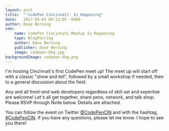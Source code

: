 ```yaml
---
layout: post
title:  "'CodePen Cincinnati' Is Happening"
date:   2017-05-03 00:12:05 -0400
author: Dave Berning
seo:
    name: CodePen Cincinnati Meetup Is Happening
    type: BlogPosting
    author: Dave Berning
    publisher: Dave Berning
    image: codepen-bkg.jpg
backgroundImage: codepen-bkg.png
---
```


I'm hosting Cincinnati's first CodePen meet up! The meet up will start off with a classic "show and tell", followed by a small workshop if needed, then to a general discussion about the field.

Any and all front-end web developers regardless of skill set and expertise are welcome! Let's all get together, share pens, network, and talk shop. Please RSVP through Nvite below. Details are attached.

You can follow the event on Twitter [@CodePenCIN](https://twitter.com/codepencin) and with the hashtag, [#CodePenCIN](https://twitter.com/search?q=%23CodePenCIN&src=typd). If you have any questions, please let me know. I hope to see you there!

<script async src="//widgets.nvite.com/1.6/button.js" data-resource="6qvpwz" data-button-text="RSVP to CodePen Cincinnati"></script>
